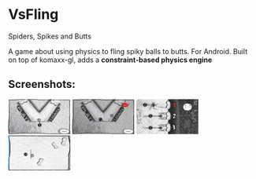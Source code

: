 # VsFling
Spiders, Spikes and Butts

A game about using physics to fling spiky balls to butts. For Android. Built on top of komaxx-gl, adds a **constraint-based physics engine**

## Screenshots:

<a href="/scrsh1.jpg"><img src="/scrsh1.jpg" alt="Screenshot 1" width="25%" /></a>
<a href="/scrsh2.jpg"><img src="/scrsh2.jpg" alt="Screenshot 2" width="25%" /></a>
<a href="/scrsh3.jpg"><img src="/scrsh3.jpg" alt="Screenshot 3" width="25%" /></a>
<a href="/scrsh4.jpg"><img src="/scrsh4.jpg" alt="Screenshot 4" width="25%" /></a>
